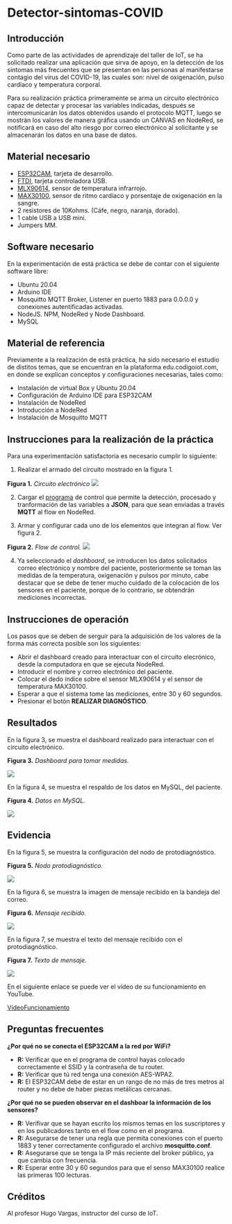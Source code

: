 # Detector-sintomas-COVID
## Introducción

Como parte de las actividades de aprendizaje del taller de IoT, se ha solicitado realizar una aplicación que sirva de apoyo, en la detección de los sintomas más frecuentes que se presentan en las personas al manifestarse contagio del virus del COVID-19, las cuales son: nivel de oxigenación, pulso cardíaco y temperatura corporal.

Para su realización práctica primeramente se arma un circuito electrónico capaz de detectar y procesar las variables indicadas, después se intercomunicarán los datos obtenidos usando el protocolo MQTT, luego se mostrán los valores de manera gráfica usando un CANVAS en NodeRed, se notificará en caso del alto riesgo por correo electrónico al solicitante y se almacenarán los datos en una base de datos.

## Material necesario

- [ESP32CAM](https://docs.ai-thinker.com/en/esp32-cam), tarjeta de desarrollo.
- [FTDI](https://microcontrollerslab.com/ftdi-usb-to-serial-converter-cable-use-linux-windows/), tarjeta controladora USB.
- [MLX90614](https://www.sparkfun.com/datasheets/Sensors/Temperature/MLX90614_rev001.pdf), sensor de temperatura infrarrojo.
- [MAX30100](https://datasheets.maximintegrated.com/en/ds/MAX30100.pdf), sensor de ritmo cardíaco y porsentaje de oxigenación en la sangre.
- 2 resistores de 10Kohms. (Cáfe, negro, naranja, dorado).
- 1 cable USB a USB mini.
- Jumpers MM.

## Software necesario

En la experimentación de está práctica se debe de contar con el siguiente software libre:

- Ubuntu 20.04
- Arduino IDE
- Mosquitto MQTT Broker, Listener en puerto 1883 para 0.0.0.0 y conexiones autentificadas activadas.
- NodeJS. NPM, NodeRed y Node Dashboard.
- MySQL

## Material de referencia

Previamente a la realización de está práctica, ha sido necesario el estudio de distitos temas, que se encuentran en la plataforma edu.codigoiot.com, en donde se explican conceptos y configuraciones necesarias, tales como:

- Instalación de virtual Box y Ubuntu 20.04
- Configuración de Arduino IDE para ESP32CAM
- Instalación de NodeRed
- Introducción a NodeRed
- Instalación de Mosquitto MQTT

## Instrucciones para la realización de la práctica

Para una experimentación satisfactoria es necesario cumplir lo siguiente:

1. Realizar el armado del circuito mostrado en la figura 1.

**Figura 1.** *Circuito electrónico*
![](https://github.com/OmarAbundis/Detector-sintomas-COVID/blob/main/Figuras/CTO_ESP32CAM_FTDI_MAX30100_MLX90614.png)

2. Cargar el [programa](https://github.com/OmarAbundis/Detector-sintomas-COVID/blob/main/ESP32CAM/ESPCAM-MQTT-MLX90614-MAX30100-JSON/ESPCAM-MQTT-MLX90614-MAX30100-JSON.ino) de control que permite la detección, procesado y tranformación de las variables a **JSON**, para que sean enviadas a través **MQTT** al flow en NodeRed.

3. Armar y configurar cada uno de los elementos que integran al flow. Ver figura 2.

**Figura 2.** *Flow de control.*
![](https://github.com/OmarAbundis/Detector-sintomas-COVID/blob/main/Figuras/Flow%20Detector%20sintomas%20COVID.PNG)

4. Ya seleccionado el *dashboard*, se introducen los datos solicitados correo electrónico y nombre del paciente, posteriormente se toman las medidas de la temperatura, oxigenación y pulsos por minuto, cabe destacar que se debe de tener mucho cuidado de la colocación de los sensores en el paciente, porque de lo contrario, se obtendrán mediciones incorrectas.

## Instrucciones de operación

Los pasos que se deben de serguir para la adquisición de los valores de la forma más correcta posible son los siguientes:

- Abrir el dashboard creado para interactuar con el circuito elecrónico, desde la computadora en que se ejecuta NodeRed.
- Introducir el nombre y correo electrónico del paciente.
- Colocar el dedo índice sobre el sensor MLX90614 y el sensor de temperatura MAX30100.
- Esperar a que el sistema tome las mediciones, entre 30 y 60 segundos.
- Presionar el botón **REALIZAR DIAGNÓSTICO**.


## Resultados

En la figura 3, se muestra el dashboard realizado para interactuar con el circuito electrónico.

**Figura 3.** *Dashboard para tomar medidas.*

![](https://github.com/OmarAbundis/Detector-sintomas-COVID/blob/main/Figuras/Dashboard.PNG)

En la figura 4, se muestra el respaldo de los datos en MySQL, del paciente.

**Figura 4.** *Datos en MySQL.*

![](https://github.com/OmarAbundis/Detector-sintomas-COVID/blob/main/Figuras/SELECT%20FROM%20registro.PNG)


## Evidencia

En la figura 5, se muestra la configuración del nodo de protodiagnóstico.

**Figura 5.** *Nodo protodiagnóstico.*

![](https://github.com/OmarAbundis/Detector-sintomas-COVID/blob/main/Figuras/Nodo%20protodiagnostico.PNG)

En la figura 6, se muestra la imagen de mensaje recibido en la bandeja del correo.

**Figura 6.** *Mensaje recibido.*

![](https://github.com/OmarAbundis/Detector-sintomas-COVID/blob/main/Figuras/Correo%20recibido.PNG)

En la figura 7, se muestra el texto del mensaje recibido con el protodiagnóstico.

**Figura 7.** *Texto de mensaje.*

![](https://github.com/OmarAbundis/Detector-sintomas-COVID/blob/main/Figuras/mensaje%20recibido.PNG)

En el siguiente enlace se puede ver el vídeo de su funcionamiento en YouTube.

[VídeoFuncionamiento](https://youtu.be/66zUjtGDG9E)


## Preguntas frecuentes

**¿Por qué no se conecta el ESP32CAM a la red por WiFi?**
 - **R:** Verificar que en el programa de control hayas colocado correctamente el SSID y la contraseña de tu router.
 - **R:** Verificar que tú red tenga una conexión AES-WPA2.
 - **R:** El ESP32CAM debe de estar en un rango de no más de tres metros al router y no debe de haber piezas metálicas cercanas.

**¿Por qué no se pueden observar en el dashboar la información de los sensores?**

  - **R:** Verifivar que se hayan escrito los mismos temas en los suscriptores y en los publicadores tanto en el flow como en el programa.
  - **R:** Asegurarse de tener una regla que permita conexiones con el puerto 1883 y tener correctamente configurado el archivo **mosquitto.conf**.
  - **R:** Asegurarse que se tenga la IP más reciente del broker público, ya que cambia con frecuencia.
  - **R:** Esperar entre 30 y 60 segundos para que el senso MAX30100 realice las primeras 100 lecturas.

## Créditos

Al profesor Hugo Vargas, instructor del curso de IoT.
